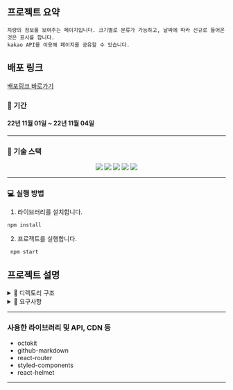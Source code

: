 ## 프로젝트 요약

```
차량의 정보를 보여주는 페이지입니다. 크기별로 분류가 가능하고, 날짜에 따라 신규로 들어온 것은 표시를 합니다.
kakao API를 이용해 페이지를 공유할 수 있습니다.
```

## 배포 링크

[배포링크 바로가기](https://radiant-pothos-873f1e.netlify.app/)
<br/>

### 📆 기간

#### 22년 11월 01일 ~ 22년 11월 04일

---

### 🔧 기술 스택

<div align=center> 
  <img src="https://img.shields.io/badge/react-61DAFB?style=for-the-badge&logo=react&logoColor=black"/> 
  <img src="https://img.shields.io/badge/javascript-F7DF1E?style=for-the-badge&logo=javascript&logoColor=black"/>   
 <img src="https://img.shields.io/badge/styled_components-3U7U2U?style=for-the-badge&logoColor=black"/> 
  <img src="https://img.shields.io/badge/react_router-FFAA04?style=for-the-badge&logo=css&logoColor=black"/> 
 <img src="https://img.shields.io/badge/react_helmet-E8A1F1?style=for-the-badge&logo=reacthelmet&logoColor=white"/> 
</div>

---

### 💻 실행 방법

1.  라이브러리를 설치합니다.

```
npm install
```

2.  프로젝트를 실행합니다.

```
 npm start
```

## 프로젝트 설명

<details>
<summary>  📂 디렉토리 구조</summary>
<div markdown="1">

```

🗂 src
┣ 📁 apis
    ┗  searchCar.js
 ┣ 📁 components
 	┗  📁Layout.js
    	┣ AppLayout.js
    	┗ DiaryEditor.js
    ┣ CarCategory.js
    ┣ CarPreview.js
    ┗ Loader.js
 ┣ 📂 pages
   ┣ CarDetailPage.js
   ┣ ErrorPage.js
   ┗ LandingPage.js
 ┣ 📂 util
   ┗ color.js
   ┗ conversation.js
   ┗ date.js
 ┣ App.js
 ┣ index.js
 
```

</div>
</details>

<details>
<summary>🧻 요구사항</summary>
<div markdown="1">

### ⚙️ 과제 범위

- Figma 상의 디자인 및 기능 구현
    - 모바일 웹 기준으로 제작
    - **450px ~ 360px**까지 고려해서 제작

### 요구 사항

- 필수 요구 사항
    - Figma 상의 디자인 및 기능 구현
        - 차량 리스트
            - 차량이 없을 때 처리
            - 차량 불러오는 중 처리
        - 차량 상세
    
- 추가 구현 사항
    - SEO
        - 카카오톡, 페이스북에 공유 시 아래의 내용이 미리보기로 노출되도록 해야 함
            - 제목: car.brand + car.name
            - 내용: 월 car.amount 원
            - 사진: 차량 사진
</div>
</details>


---


### 사용한 라이브러리 및 API, CDN 등
- octokit
- github-markdown
- react-router
- styled-components
- react-helmet
---






